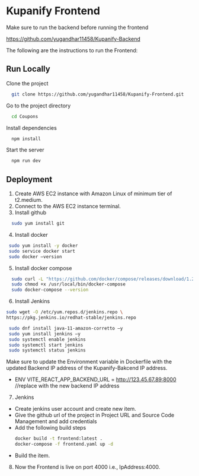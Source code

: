 
# Kupanify Frontend


  Make sure to run the backend before running the   frontend

  https://github.com/yugandhar11458/Kupanify-Backend


The following are the instructions to run the Frontend:
    

## Run Locally

Clone the project

```bash
  git clone https://github.com/yugandhar11458/Kupanify-Frontend.git
```

Go to the project directory

```bash
  cd Coupons
```

Install dependencies

```bash
  npm install
```

Start the server

```bash
  npm run dev
```


## Deployment

  1. Create AWS EC2 instance with Amazon Linux of minimum tier of t2.medium.
  2. Connect to the AWS EC2 instance terminal.
  3. Install github
```bash
  sudo yum install git 
```
 4. Install docker
```bash
 sudo yum install -y docker 
 sudo service docker start 
 sudo docker –version 
```

 5. Install docker compose
```bash
  sudo curl -L "https://github.com/docker/compose/releases/download/1.29.2/docker-compose-$(uname -s)-$(uname -m)" -o /usr/local/bin/docker-compose
  sudo chmod +x /usr/local/bin/docker-compose
  sudo docker-compose --version 
```

6. Install Jenkins
  ```bash
  sudo wget -O /etc/yum.repos.d/jenkins.repo \ 
  https://pkg.jenkins.io/redhat-stable/jenkins.repo 
```
```bash
 sudo dnf install java-11-amazon-corretto –y 
 sudo yum install jenkins –y 
 sudo systemctl enable jenkins 
 sudo systemctl start jenkins 
 sudo systemctl status jenkins     
```

Make sure to update the Environment variable in Dockerfile with the updated Backend IP address of the Kupanify-Bakcend IP address.
  - ENV VITE_REACT_APP_BACKEND_URL = http://123.45.67.89:8000 //replace with the new backend IP address

7. Jenkins 
  - Create jenkins user account and create new item.
  - Give the github url of the project in Project   URL and Source Code Management and add credentials
  - Add the following build steps
    ```bash
    docker build -t frontend:latest .
    docker-compose -f frontend.yaml up -d 
    ```
  - Build the item.
8. Now the Frontend is live on port 4000 i.e., IpAddress:4000.
